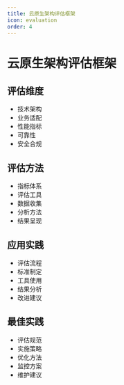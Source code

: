 ```yaml
---
title: 云原生架构评估框架
icon: evaluation
order: 4
---
```


# 云原生架构评估框架

## 评估维度
- 技术架构
- 业务适配
- 性能指标
- 可靠性
- 安全合规

## 评估方法
- 指标体系
- 评估工具
- 数据收集
- 分析方法
- 结果呈现

## 应用实践
- 评估流程
- 标准制定
- 工具使用
- 结果分析
- 改进建议

## 最佳实践
- 评估规范
- 实施策略
- 优化方法
- 监控方案
- 维护建议
